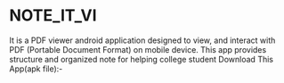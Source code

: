 # NOTE_IT_VI

It is a PDF viewer android application designed to view, and interact with PDF (Portable Document Format) on mobile device. This app provides structure and organized note for helping college student
Download This App(apk file):- 
